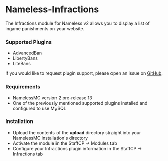 # Nameless-Infractions
The Infractions module for Nameless v2 allows you to display a list of ingame punishments on your website.

### Supported Plugins
- AdvancedBan
- LibertyBans
- LiteBans

If you would like to request plugin support, please open an issue on [GitHub](https://github.com/samerton/Nameless-Infractions/issues).

### Requirements
- NamelessMC version 2 pre-release 13
- One of the previously mentioned supported plugins installed and configured to use MySQL

### Installation
- Upload the contents of the **upload** directory straight into your NamelessMC installation's directory
- Activate the module in the StaffCP -> Modules tab
- Configure your Infractions plugin information in the StaffCP -> Infractions tab
